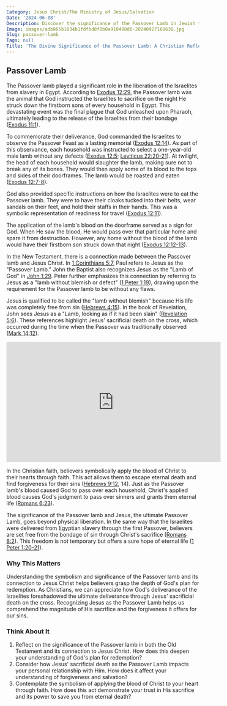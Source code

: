 ```yaml
---
Category: Jesus Christ/The Ministry of Jesus/Salvation
Date: '2024-06-08'
Description: Discover the significance of the Passover Lamb in Jewish tradition, its symbolism, and ritualistic importance in the celebration of Passover. Learn about the history and customs surrounding this sacred symbol.
Image: images/adb865b1834b1fdfbd8f8b0a910498d0-20240927160630.jpg
Slug: passover-lamb
Tags: null
Title: 'The Divine Significance of the Passover Lamb: A Christian Reflection'
---
```


## Passover Lamb

The Passover lamb played a significant role in the liberation of the Israelites from slavery in Egypt. According to [Exodus 12:29](https://www.bibleref.com/Exodus/12/Exodus-12-29.html), the Passover lamb was the animal that God instructed the Israelites to sacrifice on the night He struck down the firstborn sons of every household in Egypt. This devastating event was the final plague that God unleashed upon Pharaoh, ultimately leading to the release of the Israelites from their bondage ([Exodus 11:1](https://www.bibleref.com/Exodus/11/Exodus-11-1.html)).

To commemorate their deliverance, God commanded the Israelites to observe the Passover Feast as a lasting memorial ([Exodus 12:14](https://www.bibleref.com/Exodus/12/Exodus-12-14.html)). As part of this observance, each household was instructed to select a one-year-old male lamb without any defects ([Exodus 12:5](https://www.bibleref.com/Exodus/12/Exodus-12-5.html); [Leviticus 22:20-21](https://www.bibleref.com/Leviticus/22/Leviticus-22-20.html)). At twilight, the head of each household would slaughter the lamb, making sure not to break any of its bones. They would then apply some of its blood to the tops and sides of their doorframes. The lamb would be roasted and eaten ([Exodus 12:7-8](https://www.bibleref.com/Exodus/12/Exodus-12-7.html)).

God also provided specific instructions on how the Israelites were to eat the Passover lamb. They were to have their cloaks tucked into their belts, wear sandals on their feet, and hold their staffs in their hands. This was a symbolic representation of readiness for travel ([Exodus 12:11](https://www.bibleref.com/Exodus/12/Exodus-12-11.html)).

The application of the lamb's blood on the doorframe served as a sign for God. When He saw the blood, He would pass over that particular home and spare it from destruction. However, any home without the blood of the lamb would have their firstborn son struck down that night ([Exodus 12:12-13](https://www.bibleref.com/Exodus/12/Exodus-12-12.html)).

In the New Testament, there is a connection made between the Passover lamb and Jesus Christ. In [1 Corinthians 5:7](https://www.bibleref.com/1-Corinthians/5/1-Corinthians-5-7.html), Paul refers to Jesus as the "Passover Lamb." John the Baptist also recognizes Jesus as the "Lamb of God" in [John 1:29](https://www.bibleref.com/John/1/John-1-29.html). Peter further emphasizes this connection by referring to Jesus as a "lamb without blemish or defect" ([1 Peter 1:19](https://www.bibleref.com/1-Peter/1/1-Peter-1-19.html)), drawing upon the requirement for the Passover lamb to be without any flaws.

Jesus is qualified to be called the "lamb without blemish" because His life was completely free from sin ([Hebrews 4:15](https://www.bibleref.com/Hebrews/4/Hebrews-4-15.html)). In the book of Revelation, John sees Jesus as a "Lamb, looking as if it had been slain" ([Revelation 5:6](https://www.bibleref.com/Revelation/5/Revelation-5-6.html)). These references highlight Jesus' sacrificial death on the cross, which occurred during the time when the Passover was traditionally observed ([Mark 14:12](https://www.bibleref.com/Mark/14/Mark-14-12.html)).


<iframe width="560" height="315" src="https://www.youtube.com/embed/DN4TV98XXbU" frameborder="0" allow="autoplay; encrypted-media" allowfullscreen></iframe>


In the Christian faith, believers symbolically apply the blood of Christ to their hearts through faith. This act allows them to escape eternal death and find forgiveness for their sins ([Hebrews 9:12](https://www.bibleref.com/Hebrews/9/Hebrews-9-12.html), 14). Just as the Passover lamb's blood caused God to pass over each household, Christ's applied blood causes God's judgment to pass over sinners and grants them eternal life ([Romans 6:23](https://www.bibleref.com/Romans/6/Romans-6-23.html)).

The significance of the Passover lamb and Jesus, the ultimate Passover Lamb, goes beyond physical liberation. In the same way that the Israelites were delivered from Egyptian slavery through the first Passover, believers are set free from the bondage of sin through Christ's sacrifice ([Romans 8:2](https://www.bibleref.com/Romans/8/Romans-8-2.html)). This freedom is not temporary but offers a sure hope of eternal life ([1 Peter 1:20-21](https://www.bibleref.com/1-Peter/1/1-Peter-1-20.html)).

### Why This Matters

Understanding the symbolism and significance of the Passover lamb and its connection to Jesus Christ helps believers grasp the depth of God's plan for redemption. As Christians, we can appreciate how God's deliverance of the Israelites foreshadowed the ultimate deliverance through Jesus' sacrificial death on the cross. Recognizing Jesus as the Passover Lamb helps us comprehend the magnitude of His sacrifice and the forgiveness it offers for our sins.

### Think About It

1. Reflect on the significance of the Passover lamb in both the Old Testament and its connection to Jesus Christ. How does this deepen your understanding of God's plan for redemption?
2. Consider how Jesus' sacrificial death as the Passover Lamb impacts your personal relationship with Him. How does it affect your understanding of forgiveness and salvation?
3. Contemplate the symbolism of applying the blood of Christ to your heart through faith. How does this act demonstrate your trust in His sacrifice and its power to save you from eternal death?
